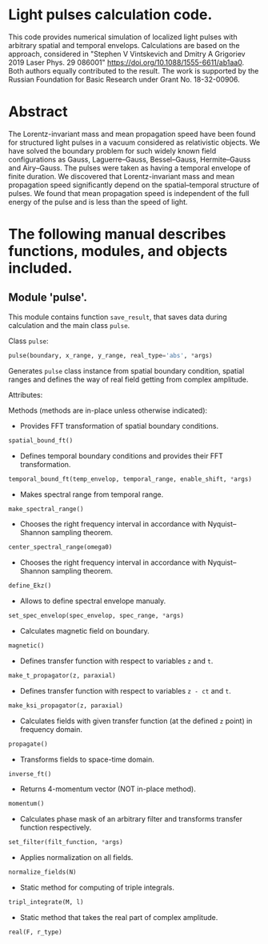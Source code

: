# Light pulses calculation code.
This code provides numerical simulation of localized light pulses with arbitrary spatial and temporal envelops. Calculations are based on the approach, considered in "Stephen V Vintskevich and Dmitry A Grigoriev 2019 Laser Phys. 29 086001" https://doi.org/10.1088/1555-6611/ab1aa0. Both authors equally contributed to the result. The work is supported by the Russian Foundation for Basic Research under Grant No. 18-32-00906.

# Abstract
The Lorentz-invariant mass and mean propagation speed have been found for structured light pulses in a vacuum considered as relativistic objects. We have solved the boundary problem for such widely known field configurations as Gauss, Laguerre–Gauss, Bessel–Gauss, Hermite–Gauss and Airy–Gauss. The pulses were taken as having a temporal envelope of finite duration. We discovered that Lorentz-invariant mass and mean propagation speed significantly depend on the spatial–temporal structure of pulses. We found that mean propagation speed is independent of the full energy of the pulse and is less than the speed of light.

# The following manual describes functions, modules, and objects included.
## Module 'pulse'.
This module contains function `save_result`, that saves data during calculation and the main class `pulse`.

Class `pulse`:
```python
pulse(boundary, x_range, y_range, real_type='abs', *args)
```
Generates `pulse` class instance from spatial boundary condition, spatial ranges and defines the way of real field getting from complex amplitude.

Attributes:


Methods (methods are in-place unless otherwise indicated):
* Provides FFT transformation of spatial boundary conditions.
```python
spatial_bound_ft()
```
* Defines temporal boundary conditions and provides their FFT transformation.
```python
temporal_bound_ft(temp_envelop, temporal_range, enable_shift, *args)
```
* Makes spectral range from temporal range.
```python
make_spectral_range()
```
* Chooses the right frequency interval in accordance with Nyquist–Shannon sampling theorem.
```python
center_spectral_range(omega0)
```
* Chooses the right frequency interval in accordance with Nyquist–Shannon sampling theorem.
```python
define_Ekz()
```
* Allows to define spectral envelope manualy.
```python
set_spec_envelop(spec_envelop, spec_range, *args)
```
* Calculates magnetic field on boundary.
```python
magnetic()
```
* Defines transfer function with respect to variables `z` and `t`.
```python
make_t_propagator(z, paraxial)
```
* Defines transfer function with respect to variables `z - ct` and `t`.
```python
make_ksi_propagator(z, paraxial)
```
* Calculates fields with given transfer function (at the defined `z` point) in frequency domain.
```python
propagate()
```
* Transforms fields to space-time domain.
```python
inverse_ft()
```
* Returns 4-momentum vector (NOT in-place method).
```python
momentum()
```
* Calculates phase mask of an arbitrary filter and transforms transfer function respectively.
```python
set_filter(filt_function, *args)
```
* Applies normalization on all fields.
```python
normalize_fields(N)
```
* Static method for computing of triple integrals.
```python
tripl_integrate(M, l)
```
* Static method that takes the real part of complex amplitude.
```python
real(F, r_type)
```
